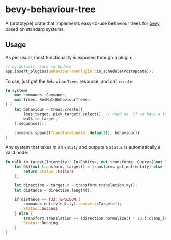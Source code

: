 # bevy-behaviour-tree
A (prototype) crate that implements easy-to-use behaviour trees for [bevy](https://github.com/bevyengine/bevy), based on standard systems.


## Usage
As per usual, most functionality is exposed through a plugin:
```rust
// by default, runs in Update
app.insert_plugins(BehaviourTreePlugin::in_schedule(PostUpdate)); 
```

To use, just get the `BehaviourTrees` resource, and call `create`:
```rust
fn system(
    mut commands: Commands,
    mut trees: ResMut<BehaviourTrees>,
) {
    let behaviour = trees.create((
        (has_target, pick_target).select(), // read as "if we have a target, continue. If not, pick one, then continue."
        walk_to_target,
    ).sequence());

    commands.spawn((TransformBundle::default(), behaviour))
}
```
Any system that takes in an `Entity` and outputs a `Status` is automatically a valid node:

```rust
fn walk_to_target(In(entity): In<Entity>, mut transforms: Query<(&mut Transform, &Target)>, mut commands: Commands) -> Status {
    let Ok((mut transform, target)) = transforms.get_mut(entity) else { // curious? have a look at examples/moving_points.rs: there's a shorter syntax for this!
        return Status::Failure
    };

    let direction = target.0 - transform.translation.xy();
    let distance = direction.length();

    if distance <= f32::EPSILON {
        commands.entity(entity).remove::<Target>();
        Status::Success
    } else {
        transform.translation += (direction.normalize() * 10.).clamp_length_max(distance).extend(0.);
        Status::Running
    }
}
```